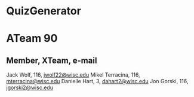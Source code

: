 # QuizGenerator
# ATeam 90

## Member, XTeam, e-mail
Jack Wolf, 116, jwolf22@wisc.edu
Mikel Terracina, 116, mterracina@wisc.edu
Danielle Hart, 3, dahart2@wisc.edu
Jon Gorski, 116, jgorski2@wisc.edu